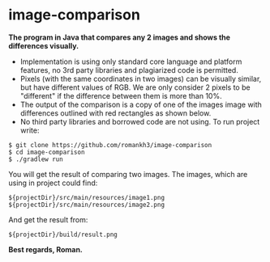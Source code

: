 # image-comparison
**The program in Java that compares any 2 images and shows the differences visually.**

* Implementation is using only standard core language and platform features, no 3rd party libraries and plagiarized code is permitted.
* Pixels (with the same coordinates in two images) can be visually similar, but have
  different values of RGB. We are only consider 2 pixels to be &quot;different&quot; if the
  difference between them is more than 10%.
* The output of the comparison is a copy of one of the images image with
  differences outlined with red rectangles as shown below.
* No third party libraries and borrowed code are not using.
To run project write: 
```
$ git clone https://github.com/romankh3/image-comparison
$ cd image-comparison
$ ./gradlew run
```
You will get the result of comparing two images.
The images, which are using in project could find:
```
${projectDir}/src/main/resources/image1.png
${projectDir}/src/main/resources/image2.png
```
And get the result from:
```
${projectDir}/build/result.png
```
**Best regards, Roman.**